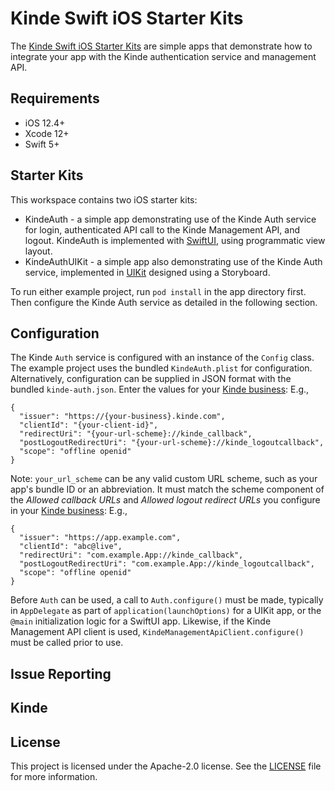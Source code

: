 # Kinde Swift iOS Starter Kits

The [Kinde Swift iOS Starter Kits](https://github.com/kinde-starter-kits/kinde-swift-starter-kit) are simple apps that demonstrate how to integrate your app with the Kinde authentication service and management API.

## Requirements

- iOS 12.4+
- Xcode 12+
- Swift 5+

## Starter Kits

This workspace contains two iOS starter kits:

- KindeAuth - a simple app demonstrating use of the Kinde Auth service for login, authenticated API call to the Kinde Management API, and logout. KindeAuth is implemented with [SwiftUI](https://developer.apple.com/documentation/swiftui/), using programmatic view layout.
- KindeAuthUIKit - a simple app also demonstrating use of the Kinde Auth service, implemented in [UIKit](https://developer.apple.com/documentation/uikit) designed using a Storyboard.

To run either example project, run `pod install` in the app directory first. Then configure the Kinde Auth service as detailed in the following section.

## Configuration

The Kinde `Auth` service is configured with an instance of the `Config` class. The example project uses the bundled `KindeAuth.plist` for configuration. Alternatively, configuration can be supplied in JSON format with the bundled `kinde-auth.json`. Enter the values for your [Kinde business](https://kinde.com/docs/the-basics/getting-app-keys): E.g.,

```
{
  "issuer": "https://{your-business}.kinde.com",
  "clientId": "{your-client-id}",
  "redirectUri": "{your-url-scheme}://kinde_callback",
  "postLogoutRedirectUri": "{your-url-scheme}://kinde_logoutcallback",
  "scope": "offline openid"
}
```

Note: `your_url_scheme` can be any valid custom URL scheme, such as your app's bundle ID or an abbreviation. It must match the scheme component of the _Allowed callback URLs_ and _Allowed logout redirect URLs_ you configure in your [Kinde business](https://kinde.com/docs/the-basics/getting-app-keys): E.g.,

```
{
  "issuer": "https://app.example.com",
  "clientId": "abc@live",
  "redirectUri": "com.example.App://kinde_callback",
  "postLogoutRedirectUri": "com.example.App://kinde_logoutcallback",
  "scope": "offline openid"
}
```

Before `Auth` can be used, a call to `Auth.configure()` must be made, typically in `AppDelegate` as part of `application(launchOptions)` for a UIKit app, or the `@main` initialization logic for a SwiftUI app. Likewise, if the Kinde Management API client is used, `KindeManagementApiClient.configure()` must be called prior to use.

## Issue Reporting

## Kinde

## License

This project is licensed under the Apache-2.0 license. See the [LICENSE](LICENSE) file for more information.
